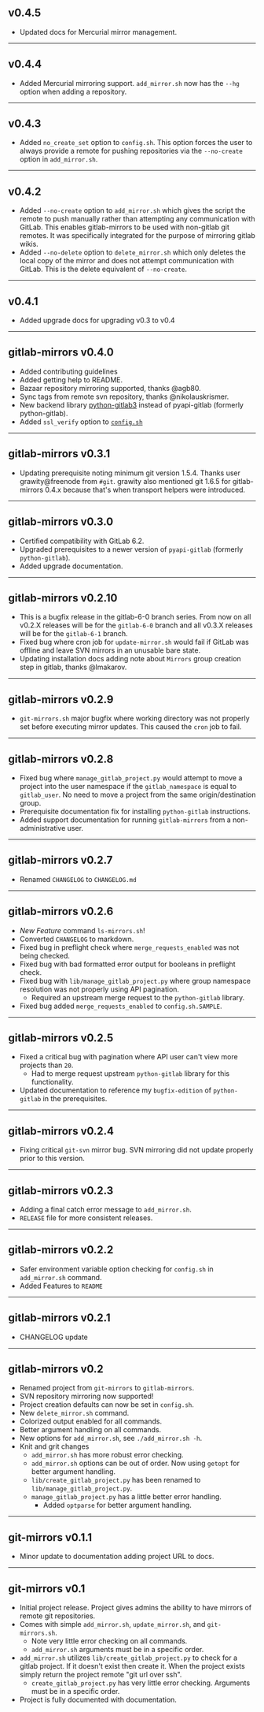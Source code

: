 ## v0.4.5

* Updated docs for Mercurial mirror management.

---
## v0.4.4

* Added Mercurial mirroring support.  `add_mirror.sh` now has the `--hg` option when adding a repository.

---
## v0.4.3

* Added `no_create_set` option to `config.sh`.  This option forces the user to always provide a remote for pushing repositories via the `--no-create` option in `add_mirror.sh`.

---
## v0.4.2

* Added `--no-create` option to `add_mirror.sh` which gives the script the remote to push manually rather than attempting any communication with GitLab.  This enables gitlab-mirrors to be used with non-gitlab git remotes.  It was specifically integrated for the purpose of mirroring gitlab wikis.
* Added `--no-delete` option to `delete_mirror.sh` which only deletes the local copy of the mirror and does not attempt communication with GitLab.  This is the delete equivalent of `--no-create`.

---
## v0.4.1

* Added upgrade docs for upgrading v0.3 to v0.4

---
## gitlab-mirrors v0.4.0

* Added contributing guidelines
* Added getting help to README.
* Bazaar repository mirroring supported, thanks @agb80.
* Sync tags from remote svn repository, thanks @nikolauskrismer.
* New backend library [python-gitlab3](https://github.com/alexvh/python-gitlab3) instead of pyapi-gitlab (formerly python-gitlab).
* Added `ssl_verify` option to [`config.sh`](config.sh.SAMPLE)

---
## gitlab-mirrors v0.3.1

* Updating prerequisite noting minimum git version 1.5.4.  Thanks user grawity@freenode from `#git`.  grawity also mentioned git 1.6.5 for gitlab-mirrors 0.4.x because that's when transport helpers were introduced.

---
## gitlab-mirrors v0.3.0

* Certified compatibility with GitLab 6.2.
* Upgraded prerequisites to a newer version of `pyapi-gitlab` (formerly `python-gitlab`).
* Added upgrade documentation.

---
## gitlab-mirrors v0.2.10

* This is a bugfix release in the gitlab-6-0 branch series.  From now on all v0.2.X releases will be for the `gitlab-6-0` branch and all v0.3.X releases will be for the `gitlab-6-1` branch.
* Fixed bug where cron job for `update-mirror.sh` would fail if GitLab was offline and leave SVN mirrors in an unusable bare state.
* Updating installation docs adding note about `Mirrors` group creation step in gitlab, thanks @lmakarov.

---
## gitlab-mirrors v0.2.9

* `git-mirrors.sh` major bugfix where working directory was not properly set before executing mirror updates.  This caused the `cron` job to fail.

---
## gitlab-mirrors v0.2.8

* Fixed bug where `manage_gitlab_project.py` would attempt to move a project into the user namespace if the `gitlab_namespace` is equal to `gitlab_user`.  No need to move a project from the same origin/destination group.
* Prerequisite documentation fix for installing `python-gitlab` instructions.
* Added support documentation for running `gitlab-mirrors` from a non-administrative user.

---
## gitlab-mirrors v0.2.7

* Renamed `CHANGELOG` to `CHANGELOG.md`

---
## gitlab-mirrors v0.2.6

* *New Feature* command `ls-mirrors.sh`!
* Converted `CHANGELOG` to markdown.
* Fixed bug in preflight check where `merge_requests_enabled` was not being checked.
* Fixed bug with bad formatted error output for booleans in preflight check.
* Fixed bug with `lib/manage_gitlab_project.py` where group namespace resolution was not properly using API pagination.
  * Required an upstream merge request to the `python-gitlab` library.
* Fixed bug added `merge_requests_enabled` to `config.sh.SAMPLE`.

---
## gitlab-mirrors v0.2.5

* Fixed a critical bug with pagination where API user can't view more projects than `20`.
  * Had to merge request upstream `python-gitlab` library for this functionality.
* Updated documentation to reference my `bugfix-edition` of `python-gitlab` in the
  prerequisites.

---
## gitlab-mirrors v0.2.4

* Fixing critical `git-svn` mirror bug.  SVN mirroring did not update properly prior to this version.

---
## gitlab-mirrors v0.2.3

* Adding a final catch error message to `add_mirror.sh`.
* `RELEASE` file for more consistent releases.

---
## gitlab-mirrors v0.2.2

* Safer environment variable option checking for `config.sh` in `add_mirror.sh` command.
* Added Features to `README`

---
## gitlab-mirrors v0.2.1

* CHANGELOG update

---
## gitlab-mirrors v0.2

* Renamed project from `git-mirrors` to `gitlab-mirrors`.
* SVN repository mirroring now supported!
* Project creation defaults can now be set in `config.sh`.
* New `delete_mirror.sh` command.
* Colorized output enabled for all commands.
* Better argument handling on all commands.
* New options for `add_mirror.sh`, see `./add_mirror.sh -h`.
* Knit and grit changes
  * `add_mirror.sh` has more robust error checking.
  * `add_mirror.sh` options can be out of order.  Now using `getopt` for better argument handling.
  * `lib/create_gitlab_project.py` has been renamed to `lib/manage_gitlab_project.py`.
  * `manage_gitlab_project.py` has a little better error handling.
    * Added `optparse` for better argument handling.

---
## git-mirrors v0.1.1

* Minor update to documentation adding project URL to docs.

---
## git-mirrors v0.1

* Initial project release.  Project gives admins the ability to have mirrors of remote git repositories.
* Comes with simple `add_mirror.sh`, `update_mirror.sh`, and `git-mirrors.sh`.
  * Note very little error checking on all commands.
  * `add_mirror.sh` arguments must be in a specific order.
* `add_mirror.sh` utilizes `lib/create_gitlab_project.py` to check for a gitlab project.  If it doesn't exist then create it.  When the project exists simply return the project remote "git url over ssh".
  * `create_gitlab_project.py` has very little error checking.  Arguments must be in a specific order.
* Project is fully documented with documentation.
